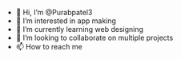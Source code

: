 - 👋 Hi, I’m @Purabpatel3
- 👀 I’m interested in app making
- 🌱 I’m currently learning web designing 
- 💞️ I’m looking to collaborate on multiple projects
- 📫 How to reach me 

<!---
Purabpatel3/Purabpatel3 is a ✨ special ✨ repository because its `README.md` (this file) appears on your GitHub profile.
You can click the Preview link to take a look at your changes.
--->
